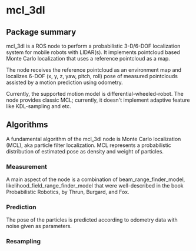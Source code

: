 # mcl_3dl

## Package summary

mcl_3dl is a ROS node to perform a probabilistic 3-D/6-DOF localization system for mobile robots with LIDAR(s).
It implements pointcloud based Monte Carlo localization that uses a reference pointcloud as a map.

The node receives the reference pointcloud as an environment map and localizes 6-DOF (x, y, z, yaw, pitch, roll) pose of measured pointclouds assisted by a motion prediction using odometry.

Currently, the supported motion model is differential-wheeled-robot.
The node provides classic MCL; currently, it doesn't implement adaptive feature like KDL-sampling and etc.


## Algorithms

A fundamental algorithm of the mcl_3dl node is Monte Carlo localization (MCL), aka particle filter localization.
MCL represents a probabilistic distribution of estimated pose as density and weight of particles.

### Measurement

A main aspect of the node is a combination of beam_range_finder_model, likelihood_field_range_finder_model that were well-described in the book Probabilistic Robotics, by Thrun, Burgard, and Fox.

### Prediction

The pose of the particles is predicted according to odometry data with noise given as parameters.

### Resampling
